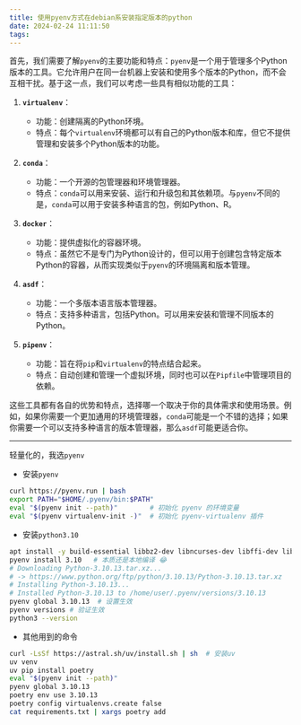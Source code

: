 ```yaml
---
title: 使用pyenv方式在debian系安装指定版本的python
date: 2024-02-24 11:11:50
tags:
---
```


首先，我们需要了解`pyenv`的主要功能和特点：`pyenv`是一个用于管理多个Python版本的工具。它允许用户在同一台机器上安装和使用多个版本的Python，而不会互相干扰。基于这一点，我们可以考虑一些具有相似功能的工具：

1. **`virtualenv`**：
   - 功能：创建隔离的Python环境。
   - 特点：每个`virtualenv`环境都可以有自己的Python版本和库，但它不提供管理和安装多个Python版本的功能。

2. **`conda`**：
   - 功能：一个开源的包管理器和环境管理器。
   - 特点：`conda`可以用来安装、运行和升级包和其依赖项。与`pyenv`不同的是，`conda`可以用于安装多种语言的包，例如Python、R。

3. **`docker`**：
   - 功能：提供虚拟化的容器环境。
   - 特点：虽然它不是专门为Python设计的，但可以用于创建包含特定版本Python的容器，从而实现类似于`pyenv`的环境隔离和版本管理。

4. **`asdf`**：
   - 功能：一个多版本语言版本管理器。
   - 特点：支持多种语言，包括Python。可以用来安装和管理不同版本的Python。

5. **`pipenv`**：
   - 功能：旨在将`pip`和`virtualenv`的特点结合起来。
   - 特点：自动创建和管理一个虚拟环境，同时也可以在`Pipfile`中管理项目的依赖。

这些工具都有各自的优势和特点，选择哪一个取决于你的具体需求和使用场景。例如，如果你需要一个更加通用的环境管理器，`conda`可能是一个不错的选择；如果你需要一个可以支持多种语言的版本管理器，那么`asdf`可能更适合你。

---

轻量化的，我选`pyenv`


- 安装`pyenv`
```bash
curl https://pyenv.run | bash
export PATH="$HOME/.pyenv/bin:$PATH"
eval "$(pyenv init --path)"        # 初始化 pyenv 的环境变量
eval "$(pyenv virtualenv-init -)"  # 初始化 pyenv-virtualenv 插件
```

- 安装`python3.10`
```bash
apt install -y build-essential libbz2-dev libncurses-dev libffi-dev libreadline-dev libsqlite3-dev xz-utils zlib1g-dev libssl-dev liblzma-dev
pyenv install 3.10   # 本质还是本地编译 😂  
# Downloading Python-3.10.13.tar.xz...
# -> https://www.python.org/ftp/python/3.10.13/Python-3.10.13.tar.xz
# Installing Python-3.10.13...
# Installed Python-3.10.13 to /home/user/.pyenv/versions/3.10.13
pyenv global 3.10.13  # 设置生效
pyenv versions # 验证生效
python3 --version
```

- 其他用到的命令
```bash
curl -LsSf https://astral.sh/uv/install.sh | sh  # 安装uv
uv venv
uv pip install poetry
eval "$(pyenv init --path)"
pyenv global 3.10.13
poetry env use 3.10.13
poetry config virtualenvs.create false
cat requirements.txt | xargs poetry add
```